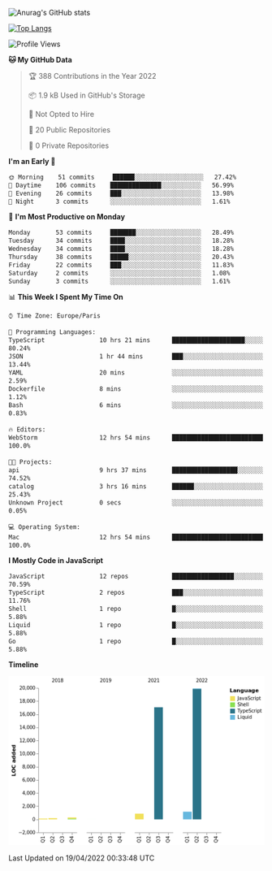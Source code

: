 ![Anurag's GitHub stats](https://github-readme-stats.vercel.app/api?username=sufiane&theme=dark&show_icons=true&count_private=true)


[![Top Langs](https://github-readme-stats.vercel.app/api/top-langs/?username=sufiane&layout=compact)](https://github.com/anuraghazra/github-readme-stats)

<!--START_SECTION:waka-->
![Profile Views](http://img.shields.io/badge/Profile%20Views-0-blue)

**🐱 My GitHub Data** 

> 🏆 388 Contributions in the Year 2022
 > 
> 📦 1.9 kB Used in GitHub's Storage 
 > 
> 🚫 Not Opted to Hire
 > 
> 📜 20 Public Repositories 
 > 
> 🔑 0 Private Repositories  
 > 
**I'm an Early 🐤** 

```text
🌞 Morning    51 commits     ██████░░░░░░░░░░░░░░░░░░░   27.42% 
🌆 Daytime    106 commits    ██████████████░░░░░░░░░░░   56.99% 
🌃 Evening    26 commits     ███░░░░░░░░░░░░░░░░░░░░░░   13.98% 
🌙 Night      3 commits      ░░░░░░░░░░░░░░░░░░░░░░░░░   1.61%

```
📅 **I'm Most Productive on Monday** 

```text
Monday       53 commits     ███████░░░░░░░░░░░░░░░░░░   28.49% 
Tuesday      34 commits     ████░░░░░░░░░░░░░░░░░░░░░   18.28% 
Wednesday    34 commits     ████░░░░░░░░░░░░░░░░░░░░░   18.28% 
Thursday     38 commits     █████░░░░░░░░░░░░░░░░░░░░   20.43% 
Friday       22 commits     ███░░░░░░░░░░░░░░░░░░░░░░   11.83% 
Saturday     2 commits      ░░░░░░░░░░░░░░░░░░░░░░░░░   1.08% 
Sunday       3 commits      ░░░░░░░░░░░░░░░░░░░░░░░░░   1.61%

```


📊 **This Week I Spent My Time On** 

```text
⌚︎ Time Zone: Europe/Paris

💬 Programming Languages: 
TypeScript               10 hrs 21 mins      ████████████████████░░░░░   80.24% 
JSON                     1 hr 44 mins        ███░░░░░░░░░░░░░░░░░░░░░░   13.44% 
YAML                     20 mins             ░░░░░░░░░░░░░░░░░░░░░░░░░   2.59% 
Dockerfile               8 mins              ░░░░░░░░░░░░░░░░░░░░░░░░░   1.12% 
Bash                     6 mins              ░░░░░░░░░░░░░░░░░░░░░░░░░   0.83%

🔥 Editors: 
WebStorm                 12 hrs 54 mins      █████████████████████████   100.0%

🐱‍💻 Projects: 
api                      9 hrs 37 mins       ██████████████████░░░░░░░   74.52% 
catalog                  3 hrs 16 mins       ██████░░░░░░░░░░░░░░░░░░░   25.43% 
Unknown Project          0 secs              ░░░░░░░░░░░░░░░░░░░░░░░░░   0.05%

💻 Operating System: 
Mac                      12 hrs 54 mins      █████████████████████████   100.0%

```

**I Mostly Code in JavaScript** 

```text
JavaScript               12 repos            █████████████████░░░░░░░░   70.59% 
TypeScript               2 repos             ███░░░░░░░░░░░░░░░░░░░░░░   11.76% 
Shell                    1 repo              █░░░░░░░░░░░░░░░░░░░░░░░░   5.88% 
Liquid                   1 repo              █░░░░░░░░░░░░░░░░░░░░░░░░   5.88% 
Go                       1 repo              █░░░░░░░░░░░░░░░░░░░░░░░░   5.88%

```


**Timeline**

![Chart not found](https://raw.githubusercontent.com/Sufiane/Sufiane/main/charts/bar_graph.png) 


 Last Updated on 19/04/2022 00:33:48 UTC
<!--END_SECTION:waka-->


<!--
**Sufiane/sufiane** is a ✨ _special_ ✨ repository because its `README.md` (this file) appears on your GitHub profile.

Here are some ideas to get you started:

- 🔭 I’m currently working on ...
- 🌱 I’m currently learning ...
- 👯 I’m looking to collaborate on ...
- 🤔 I’m looking for help with ...
- 💬 Ask me about ...
- 📫 How to reach me: ...
- 😄 Pronouns: ...
- ⚡ Fun fact: ...
-->
